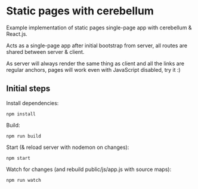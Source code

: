 # Static pages with cerebellum

Example implementation of static pages single-page app with cerebellum & React.js.

Acts as a single-page app after initial bootstrap from server, all routes are shared between server & client.

As server will always render the same thing as client and all the links are regular anchors, pages will work even with JavaScript disabled, try it :)

## Initial steps
Install dependencies:

    npm install

Build:

    npm run build

Start (& reload server with nodemon on changes):

    npm start

Watch for changes (and rebuild public/js/app.js with source maps):

    npm run watch